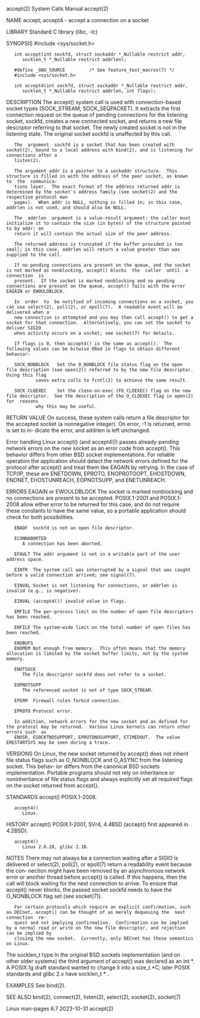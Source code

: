 accept(2)							      System Calls Manual							     accept(2)

NAME
       accept, accept4 - accept a connection on a socket

LIBRARY
       Standard C library (libc, -lc)

SYNOPSIS
       #include <sys/socket.h>

       int accept(int sockfd, struct sockaddr *_Nullable restrict addr,
		  socklen_t *_Nullable restrict addrlen);

       #define _GNU_SOURCE	       /* See feature_test_macros(7) */
       #include <sys/socket.h>

       int accept4(int sockfd, struct sockaddr *_Nullable restrict addr,
		  socklen_t *_Nullable restrict addrlen, int flags);

DESCRIPTION
       The  accept()  system  call  is used with connection-based socket types (SOCK_STREAM, SOCK_SEQPACKET).  It extracts the first connection request on the
       queue of pending connections for the listening socket, sockfd, creates a new connected socket, and returns a new	 file  descriptor  referring  to  that
       socket.	The newly created socket is not in the listening state.	 The original socket sockfd is unaffected by this call.

       The  argument  sockfd is a socket that has been created with socket(2), bound to a local address with bind(2), and is listening for connections after a
       listen(2).

       The argument addr is a pointer to a sockaddr structure.	This structure is filled in with the address of the peer socket, as known  to  the  communica‐
       tions layer.  The exact format of the address returned addr is determined by the socket's address family (see socket(2) and the respective protocol man
       pages).	When addr is NULL, nothing is filled in; in this case, addrlen is not used, and should also be NULL.

       The  addrlen  argument is a value-result argument: the caller must initialize it to contain the size (in bytes) of the structure pointed to by addr; on
       return it will contain the actual size of the peer address.

       The returned address is truncated if the buffer provided is too small; in this case, addrlen will return a value greater than was supplied to the call.

       If no pending connections are present on the queue, and the socket is not marked as nonblocking, accept() blocks	 the  caller  until  a	connection  is
       present.	 If the socket is marked nonblocking and no pending connections are present on the queue, accept() fails with the error EAGAIN or EWOULDBLOCK.

       In  order  to  be notified of incoming connections on a socket, you can use select(2), poll(2), or epoll(7).  A readable event will be delivered when a
       new connection is attempted and you may then call accept() to get a socket for that connection.	Alternatively, you can set the socket to deliver SIGIO
       when activity occurs on a socket; see socket(7) for details.

       If flags is 0, then accept4() is the same as accept().  The following values can be bitwise ORed in flags to obtain different behavior:

       SOCK_NONBLOCK   Set the O_NONBLOCK file status flag on the open file description (see open(2)) referred to by the new file descriptor.  Using this flag
		       saves extra calls to fcntl(2) to achieve the same result.

       SOCK_CLOEXEC    Set the close-on-exec (FD_CLOEXEC) flag on the new file descriptor.  See the description of the O_CLOEXEC flag in open(2)  for  reasons
		       why this may be useful.

RETURN VALUE
       On success, these system calls return a file descriptor for the accepted socket (a nonnegative integer).	 On error, -1 is returned, errno is set to in‐
       dicate the error, and addrlen is left unchanged.

   Error handling
       Linux  accept()	(and  accept4())  passes  already-pending network errors on the new socket as an error code from accept().  This behavior differs from
       other BSD socket implementations.  For reliable operation the application should detect the network errors defined for the protocol after accept()  and
       treat  them  like EAGAIN by retrying.  In the case of TCP/IP, these are ENETDOWN, EPROTO, ENOPROTOOPT, EHOSTDOWN, ENONET, EHOSTUNREACH, EOPNOTSUPP, and
       ENETUNREACH.

ERRORS
       EAGAIN or EWOULDBLOCK
	      The socket is marked nonblocking and no connections are present to be accepted.  POSIX.1-2001 and POSIX.1-2008 allow either error to be returned
	      for this case, and do not require these constants to have the same value, so a portable application should check for both possibilities.

       EBADF  sockfd is not an open file descriptor.

       ECONNABORTED
	      A connection has been aborted.

       EFAULT The addr argument is not in a writable part of the user address space.

       EINTR  The system call was interrupted by a signal that was caught before a valid connection arrived; see signal(7).

       EINVAL Socket is not listening for connections, or addrlen is invalid (e.g., is negative).

       EINVAL (accept4()) invalid value in flags.

       EMFILE The per-process limit on the number of open file descriptors has been reached.

       ENFILE The system-wide limit on the total number of open files has been reached.

       ENOBUFS
       ENOMEM Not enough free memory.  This often means that the memory allocation is limited by the socket buffer limits, not by the system memory.

       ENOTSOCK
	      The file descriptor sockfd does not refer to a socket.

       EOPNOTSUPP
	      The referenced socket is not of type SOCK_STREAM.

       EPERM  Firewall rules forbid connection.

       EPROTO Protocol error.

       In addition, network errors for the new socket and as defined for the protocol may be returned.	Various Linux kernels can return other errors such  as
       ENOSR, ESOCKTNOSUPPORT, EPROTONOSUPPORT, ETIMEDOUT.  The value ERESTARTSYS may be seen during a trace.

VERSIONS
       On Linux, the new socket returned by accept() does not inherit file status flags such as O_NONBLOCK and O_ASYNC from the listening socket.  This behav‐
       ior differs from the canonical BSD sockets implementation.  Portable programs should not rely on inheritance or noninheritance of file status flags and
       always explicitly set all required flags on the socket returned from accept().

STANDARDS
       accept()
	      POSIX.1-2008.

       accept4()
	      Linux.

HISTORY
       accept()
	      POSIX.1-2001, SVr4, 4.4BSD (accept() first appeared in 4.2BSD).

       accept4()
	      Linux 2.6.28, glibc 2.10.

NOTES
       There  may not always be a connection waiting after a SIGIO is delivered or select(2), poll(2), or epoll(7) return a readability event because the con‐
       nection might have been removed by an asynchronous network error or another thread before accept() is called.  If this  happens,	 then  the  call  will
       block  waiting for the next connection to arrive.  To ensure that accept() never blocks, the passed socket sockfd needs to have the O_NONBLOCK flag set
       (see socket(7)).

       For certain protocols which require an explicit confirmation, such as DECnet, accept() can be thought of as merely dequeuing the	 next  connection  re‐
       quest and not implying confirmation.  Confirmation can be implied by a normal read or write on the new file descriptor, and rejection can be implied by
       closing the new socket.	Currently, only DECnet has these semantics on Linux.

   The socklen_t type
       In  the	original  BSD  sockets	implementation (and on other older systems) the third argument of accept() was declared as an int *.  A POSIX.1g draft
       standard wanted to change it into a size_t *C; later POSIX standards and glibc 2.x have socklen_t * .

EXAMPLES
       See bind(2).

SEE ALSO
       bind(2), connect(2), listen(2), select(2), socket(2), socket(7)

Linux man-pages 6.7							  2023-10-31								     accept(2)
